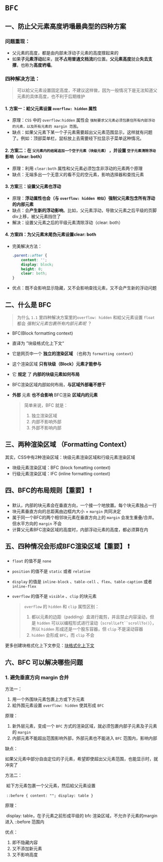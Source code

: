﻿#  `BFC`

## 一、防止父元素高度坍塌最典型的四种方案

### 问题重现：

* 父元素的高度，都是由内部未浮动子元素的高度撑起来的
* 如果**子元素浮动**起来，就**不占用普通文档流**的位置。**父元素高度**就会**失去支撑**，也称为**高度坍塌**。
  

### 四种解决方法：

> 可以給父元素设置固定高度，不建议这样做，因为一般情况下是无法知道父元素的具体高度，也不利于后期维护



#### 1. 方案一：給父元素设置 `overflow: hidden` 属性

* 原理：`CSS` 中的 `overflow:hidden` 属性会 `强制要求父元素必须包裹住所有内部浮动的元素，以及所有元素的 margin 范围`。
* 缺点：如果父元素下某一个子元素需要超出父元素范围显示，这样就有问题了。例如：顶部菜单栏，鼠标放上去需要经下拉显示子菜单这种情况。

#### 2. 方案二：在 `父元素内的结尾追加一个空子元素（块级元素）` ，并设置 `空子元素清除浮动` 影响（clear: both）

* 原理：利用 `clear:both` 属性和父元素必须包含非浮动的元素两个原理
* 缺点：无端多出一个无意义的看不见的空元素，影响选择器和查找元素

#### 3. 方案三：设置**父元素也浮动**

* 原理：**浮动属性也会（与 `overflow: hidden 相似`）强制父元素包含所有浮动的内部元素**
* 缺点：会**产生新的浮动影响**。比如，父元素浮动，导致父元素之后平级的页脚div上移，被父元素挡住了
* 解决：设置父元素之后的平级元素清除浮动（clear: both）

#### 4. 方案四：为**父元素末尾伪元素设置clear: both**

* 完美解决方法：

  ```css
  .parent::after {
      content: '';
      display: block;
      height: 0;
      clear: both;
  }
  ```

  

* 优点：既不会影响显示隐藏，又不会影响查找元素，又不会产生新的浮动问题



## 二、什么是 BFC

> 为什么 `1.1` 里四种解决方案里的`overflow: hidden` 和給父元素设置 `float` 都会 *强制父元素包裹所有内部元素呢* ？

* BFC(Block formatting context)

* 直译为 ”块级格式化上下文“

* 它是网页中一个 **独立的渲染区域** （也称为 `formatting context`）

* 这个渲染区域 **只有块级（Block）元素才能参与**

* 它 **规定** 了 **内部的块级元素如何布局**

* BFC渲染区域内部如何布局，**与区域外部毫不想干**

* **外部** 元素 **也不会影响** BFC渲染 **区域内的元素**

  > 简单来说，BFC 就是：
  >
  > 1. 独立渲染区域
  > 2. 内部不影响外部
  > 3. 外部不影响内部

## 三、两种渲染区域 （Formatting Context）

其实，CSS中有2种渲染区域：块级元素渲染区域和行级元素渲染区域

* 块级元素渲染区域：BFC (block fomatting context)
* 行级元素渲染区域：IFC (inline formatting context)

## 四、BFC的布局规则【重要】 :heavy_exclamation_mark:

* 默认，内部的块元素会在垂直方向，一个接一个地放置。每个块元素独占一行
* 块元素垂直方向的总距离由边框内大小 + `margin` 共同决定
* 属于同一个BFC的两个相邻块元素在垂直方向上的 `margin` 会发生重叠/合并。但水平方向的 `margin` 不会
* 计算父元素BFC渲染区域的高度时，内部浮动元素的高度，都必须算在内

## 五、四种情况会形成BFC渲染区域【重要】 :heavy_exclamation_mark:

* `float` 的值不是 `none`

* `position` 的值不是 `static` 或者 `relative`

* `display` 的值是 `inline-block` 、`table-cell` 、`flex`、`table-caption` 或者 `inline-flex`

* `overflow` 的值不是 `visible` 、`clip` 的块元素

  > `overflow` 的 `hidden` 和 `clip` 属性区别：
  >
  > 1. 都以元素的边距（padding）盒进行裁剪，并且禁止内容滚动，但是 `hidden` 可以以编程形式进行滚动（`scrollLeft``scrollTo()`），所以 `hidden` 形成还是一个股东容器，但 `clip` 不是滚动容器
  > 2. `hidden` 会形成 `BFC`，而 `clip` 不会

更多创建块格式化上下文参见：[块格式化上下文](https://developer.mozilla.org/zh-CN/docs/Web/Guide/CSS/Block_formatting_context)

## 六、BFC 可以解决哪些问题

### 1. 避免垂直方向 margin 合并

方法一：

1. 用一个外围块元素包裹上方或下方元素
2. 給外围元素设置 `overflow: hidden` 使其形成 `BFC`

原理：

1. 新外层元素，变成一个 `BFC` 方式的渲染区域，就必须包裹内部子元素及子元素的 `margin`
1. 内部元素不能超出范围影响外部，外部元素也不能进入 `BFC` 范围内，影响内部

缺点：

​	如果父元素中部分自由定位的子元素，希望即使超出父元素范围，也能显示时，就冲突了

方法二：

​	給下方元素包裹一个父元素，然后給父元素设置

​	`::before { content: ""; display: table }`

原理：

​	display: table，在子元素之前形成平级的 bfc 渲染区域，不允许子元素的margin进入 ::before 范围内

优点：

1. 即不隐藏内容
2. 又不添加新元素
3. 又不影响高度
